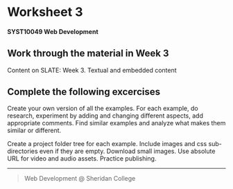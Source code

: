 # Worksheet 3
#### SYST10049 Web Development

## Work through the material in Week 3

Content on SLATE: Week 3. Textual and embedded content

## Complete the following excercises

Create your own version of all the examples.  For each example, do research, experiment by adding and changing different aspects, add appropriate comments. Find similar examples and analyze what makes them similar or different.

Create a project folder tree for each example. Include images and css sub-directories even if they are empty.  Download small images. Use absolute URL for video and audio assets. Practice publishing.





---

> Web Development @ Sheridan College

